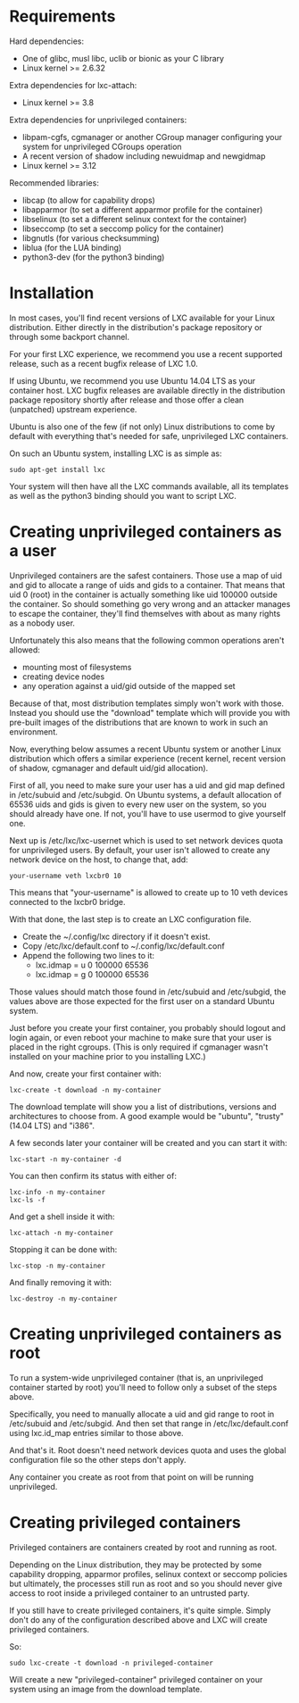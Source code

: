 # Requirements

Hard dependencies:

 * One of glibc, musl libc, uclib or bionic as your C library
 * Linux kernel >= 2.6.32

Extra dependencies for lxc-attach:

 * Linux kernel >= 3.8

Extra dependencies for unprivileged containers:

 * libpam-cgfs, cgmanager or another CGroup manager configuring your system for unprivileged CGroups operation
 * A recent version of shadow including newuidmap and newgidmap
 * Linux kernel >= 3.12

Recommended libraries:

 * libcap (to allow for capability drops)
 * libapparmor (to set a different apparmor profile for the container)
 * libselinux (to set a different selinux context for the container)
 * libseccomp (to set a seccomp policy for the container)
 * libgnutls (for various checksumming)
 * liblua (for the LUA binding)
 * python3-dev (for the python3 binding)

# Installation

In most cases, you'll find recent versions of LXC available for your Linux distribution.
Either directly in the distribution's package repository or through some backport channel.

For your first LXC experience, we recommend you use a recent supported release,
such as a recent bugfix release of LXC 1.0.


If using Ubuntu, we recommend you use Ubuntu 14.04 LTS as your container host.
LXC bugfix releases are available directly in the distribution package repository
shortly after release and those offer a clean (unpatched) upstream experience.

Ubuntu is also one of the few (if not only) Linux distributions to come by default
with everything that's needed for safe, unprivileged LXC containers.

On such an Ubuntu system, installing LXC is as simple as:

    sudo apt-get install lxc

Your system will then have all the LXC commands available, all its templates
as well as the python3 binding should you want to script LXC.


# Creating unprivileged containers as a user

Unprivileged containers are the safest containers.
Those use a map of uid and gid to allocate a range of uids and gids to a container.
That means that uid 0 (root) in the container is actually something like uid 100000
outside the container. So should something go very wrong and an attacker manages
to escape the container, they'll find themselves with about as many rights as a nobody user.

Unfortunately this also means that the following common operations aren't allowed:

  * mounting most of filesystems
  * creating device nodes
  * any operation against a uid/gid outside of the mapped set

Because of that, most distribution templates simply won't work with those.
Instead you should use the "download" template which will provide you with pre-built images
of the distributions that are known to work in such an environment.

Now, everything below assumes a recent Ubuntu system or another Linux distribution which offers
a similar experience (recent kernel, recent version of shadow, cgmanager and default uid/gid allocation).

First of all, you need to make sure your user has a uid and gid map defined in /etc/subuid and /etc/subgid.
On Ubuntu systems, a default allocation of 65536 uids and gids is given to every new user on the system,
so you should already have one. If not, you'll have to use usermod to give yourself one.

Next up is /etc/lxc/lxc-usernet which is used to set network devices quota for unprivileged users.
By default, your user isn't allowed to create any network device on the host, to change that, add:

    your-username veth lxcbr0 10

This means that "your-username" is allowed to create up to 10 veth devices connected to the lxcbr0 bridge.


With that done, the last step is to create an LXC configuration file.

 * Create the ~/.config/lxc directory if it doesn't exist.
 * Copy /etc/lxc/default.conf to ~/.config/lxc/default.conf
 * Append the following two lines to it:
    * lxc.idmap = u 0 100000 65536
    * lxc.idmap = g 0 100000 65536

Those values should match those found in /etc/subuid and /etc/subgid, the values above are those expected
for the first user on a standard Ubuntu system.

Just before you create your first container, you probably should logout and login again,
or even reboot your machine to make sure that your user is placed in the right cgroups.
(This is only required if cgmanager wasn't installed on your machine prior to you installing LXC.)


And now, create your first container with:

    lxc-create -t download -n my-container

The download template will show you a list of distributions, versions and architectures to choose from.
A good example would be "ubuntu", "trusty" (14.04 LTS) and "i386".


A few seconds later your container will be created and you can start it with:

    lxc-start -n my-container -d

You can then confirm its status with either of:

    lxc-info -n my-container
    lxc-ls -f

And get a shell inside it with:

    lxc-attach -n my-container

Stopping it can be done with:

    lxc-stop -n my-container

And finally removing it with:

    lxc-destroy -n my-container

# Creating unprivileged containers as root

To run a system-wide unprivileged container (that is, an unprivileged container started by root)
you'll need to follow only a subset of the steps above.

Specifically, you need to manually allocate a uid and gid range to root in /etc/subuid and /etc/subgid.
And then set that range in /etc/lxc/default.conf using lxc.id\_map entries similar to those above.

And that's it. Root doesn't need network devices quota and uses the
global configuration file so the other steps don't apply.

Any container you create as root from that point on will be running unprivileged.

# Creating privileged containers

Privileged containers are containers created by root and running as root.

Depending on the Linux distribution, they may be protected by some capability dropping, apparmor profiles,
selinux context or seccomp policies but ultimately, the processes still run as root and so you should never
give access to root inside a privileged container to an untrusted party.



If you still have to create privileged containers, it's quite simple. Simply don't do any of the configuration
described above and LXC will create privileged containers.

So:

    sudo lxc-create -t download -n privileged-container

Will create a new "privileged-container" privileged container on your system using an image from the download template.
